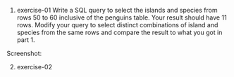 1. exercise-01
Write a SQL query to select the islands and species from rows 50 to 60 inclusive of the penguins table. Your result should have 11 rows.
Modify your query to select distinct combinations of island and species from the same rows and compare the result to what you got in part 1.

Screenshot: 

2. exercise-02
